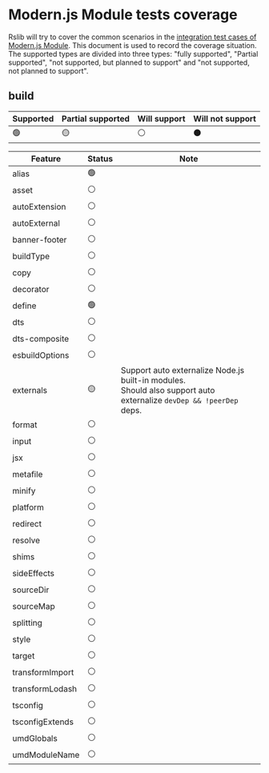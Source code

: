# Modern.js Module tests coverage

Rslib will try to cover the common scenarios in the [integration test cases of Modern.js Module](https://github.com/web-infra-dev/modern.js/tree/main/tests/integration/module). This document is used to record the coverage situation. The supported types are divided into three types: "fully supported", "Partial supported", "not supported, but planned to support" and "not supported, not planned to support".

## build

| Supported | Partial supported | Will support | Will not support |
| --------- | ----------------- | ------------ | ---------------- |
| 🟢        | 🟡                | ⚪️           | ⚫️              |

| Feature         | Status | Note                                                                                                                    |
| --------------- | ------ | ----------------------------------------------------------------------------------------------------------------------- |
| alias           | 🟢     |                                                                                                                         |
| asset           | ⚪️     |                                                                                                                         |
| autoExtension   | ⚪️     |                                                                                                                         |
| autoExternal    | ⚪️     |                                                                                                                         |
| banner-footer   | ⚪️     |                                                                                                                         |
| buildType       | ⚪️     |                                                                                                                         |
| copy            | ⚪️     |                                                                                                                         |
| decorator       | ⚪️     |                                                                                                                         |
| define          | 🟢     |                                                                                                                         |
| dts             | ⚪️     |                                                                                                                         |
| dts-composite   | ⚪️     |                                                                                                                         |
| esbuildOptions  | ⚪️     |                                                                                                                         |
| externals       | 🟡     | Support auto externalize Node.js built-in modules.<br />Should also support auto externalize `devDep && !peerDep` deps. |
| format          | ⚪️     |                                                                                                                         |
| input           | ⚪️     |                                                                                                                         |
| jsx             | ⚪️     |                                                                                                                         |
| metafile        | ⚪️     |                                                                                                                         |
| minify          | ⚪️     |                                                                                                                         |
| platform        | ⚪️     |                                                                                                                         |
| redirect        | ⚪️     |                                                                                                                         |
| resolve         | ⚪️     |                                                                                                                         |
| shims           | ⚪️     |                                                                                                                         |
| sideEffects     | ⚪️     |                                                                                                                         |
| sourceDir       | ⚪️     |                                                                                                                         |
| sourceMap       | ⚪️     |                                                                                                                         |
| splitting       | ⚪️     |                                                                                                                         |
| style           | ⚪️     |                                                                                                                         |
| target          | ⚪️     |                                                                                                                         |
| transformImport | ⚪️     |                                                                                                                         |
| transformLodash | ⚪️     |                                                                                                                         |
| tsconfig        | ⚪️     |                                                                                                                         |
| tsconfigExtends | ⚪️     |                                                                                                                         |
| umdGlobals      | ⚪️     |                                                                                                                         |
| umdModuleName   | ⚪️     |                                                                                                                         |
